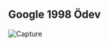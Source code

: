 ## Google 1998 Ödev

![Capture](https://user-images.githubusercontent.com/75572432/137186153-ed64a3fe-15d5-4306-b8b0-ad4168d4864f.PNG)